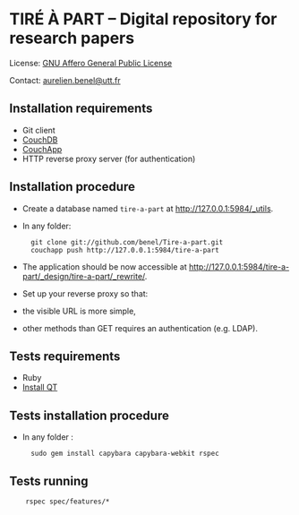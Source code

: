 TIRÉ À PART – Digital repository for research papers
====================================================

License: [GNU Affero General Public License](http://www.gnu.org/licenses/agpl.html)

Contact: <aurelien.benel@utt.fr>

Installation requirements
-------------------------

* Git client
* [CouchDB](http://couchdb.apache.org/)
* [CouchApp](https://github.com/jchris/couchapp) 
* HTTP reverse proxy server (for authentication)

Installation procedure
----------------------

* Create a database named ``tire-a-part`` at <http://127.0.0.1:5984/_utils>.

* In any folder:

        git clone git://github.com/benel/Tire-a-part.git
        couchapp push http://127.0.0.1:5984/tire-a-part

* The application should be now accessible at <http://127.0.0.1:5984/tire-a-part/_design/tire-a-part/_rewrite/>.

* Set up your reverse proxy so that:
 * the visible URL is more simple,
 * other methods than GET requires an authentication (e.g. LDAP).

Tests requirements
------------------

* Ruby
* [Install QT](https://github.com/thoughtbot/capybara-webkit/wiki/Installing-Qt-and-compiling-capybara-webkit)

Tests installation procedure
---------------------------

* In any folder :

        sudo gem install capybara capybara-webkit rspec

Tests running
-------------

        rspec spec/features/*

